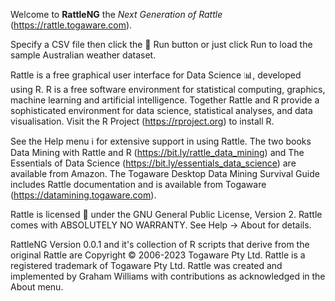 Welcome to **RattleNG** the *Next Generation of Rattle*
(https://rattle.togaware.com).

Specify a CSV file then click the 🏃 Run button or just click Run to
load the sample Australian weather dataset.

Rattle is a free graphical user interface for Data Science 📊,
developed using R. R is a free software environment for statistical
computing, graphics, machine learning and artificial
intelligence. Together Rattle and R provide a sophisticated
environment for data science, statistical analyses, and data
visualisation. Visit the R Project (https://rproject.org) to install
R.

See the Help menu ℹ for extensive support in using Rattle. The two
books Data Mining with Rattle and R
(https://bit.ly/rattle_data_mining) and The Essentials of Data Science
(https://bit.ly/essentials_data_science) are available from
Amazon. The Togaware Desktop Data Mining Survival Guide includes
Rattle documentation and is available from Togaware
(https://datamining.togaware.com).

Rattle is licensed 🪪 under the GNU General Public License,
Version 2. Rattle comes with ABSOLUTELY NO WARRANTY. See Help -> About
for details.

RattleNG Version 0.0.1 and it's collection of R scripts that derive
from the original Rattle are Copyright © 2006-2023 Togaware Pty
Ltd. Rattle is a registered trademark of Togaware Pty Ltd. Rattle was
created and implemented by Graham Williams with contributions as
acknowledged in the About menu.
